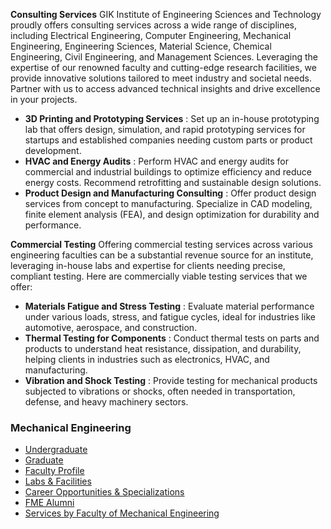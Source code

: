 **Consulting Services**
GIK Institute of Engineering Sciences and Technology proudly offers consulting services across a wide range of disciplines, including Electrical Engineering, Computer Engineering, Mechanical Engineering, Engineering Sciences, Material Science, Chemical Engineering, Civil Engineering, and Management Sciences. Leveraging the expertise of our renowned faculty and cutting-edge research facilities, we provide innovative solutions tailored to meet industry and societal needs. Partner with us to access advanced technical insights and drive excellence in your projects.
  * **3D Printing and Prototyping Services** : Set up an in-house prototyping lab that offers design, simulation, and rapid prototyping services for startups and established companies needing custom parts or product development.
  * **HVAC and Energy Audits** : Perform HVAC and energy audits for commercial and industrial buildings to optimize efficiency and reduce energy costs. Recommend retrofitting and sustainable design solutions.
  * **Product Design and Manufacturing Consulting** : Offer product design services from concept to manufacturing. Specialize in CAD modeling, finite element analysis (FEA), and design optimization for durability and performance.


**Commercial Testing**
Offering commercial testing services across various engineering faculties can be a substantial revenue source for an institute, leveraging in-house labs and expertise for clients needing precise, compliant testing. Here are commercially viable testing services that we offer:
  * **Materials Fatigue and Stress Testing** : Evaluate material performance under various loads, stress, and fatigue cycles, ideal for industries like automotive, aerospace, and construction.
  * **Thermal Testing for Components** : Conduct thermal tests on parts and products to understand heat resistance, dissipation, and durability, helping clients in industries such as electronics, HVAC, and manufacturing.
  * **Vibration and Shock Testing** : Provide testing for mechanical products subjected to vibrations or shocks, often needed in transportation, defense, and heavy machinery sectors.


### Mechanical Engineering
  * [Undergraduate](https://giki.edu.pk/fme/fme-undergraduate/)
  * [Graduate](https://giki.edu.pk/fme/fme-graduate/)
  * [Faculty Profile](https://giki.edu.pk/fme/fme-faculty-profile/)
  * [Labs & Facilities](https://giki.edu.pk/fme/fme-labs-and-facilities/)
  * [Career Opportunities & Specializations ](https://giki.edu.pk/fme/career-opportunities-specializations/)
  * [FME Alumni](https://giki.edu.pk/fme/fme-alumni/)
  * [Services by Faculty of Mechanical Engineering](https://giki.edu.pk/services-by-faculty-of-mechanical-engineering/)


